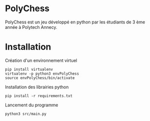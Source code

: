 # PolyChess

PolyChess est un jeu développé en python par les étudiants de 3 ème année à Polytech Annecy.

# Installation

Création d'un environnement virtuel
```commandline
pip install virtualenv
virtualenv -p python3 envPolyChess
source envPolyChess/bin/activate
```

Installation des librairies python

```commandline
pip install -r requirements.txt
```

Lancement du programme

```commandline
python3 src/main.py
```